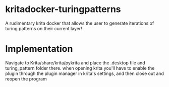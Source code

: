 # kritadocker-turingpatterns
A rudimentary krita docker that allows the user to generate iterations of turing patterns on their current layer!
# Implementation
Navigate to Krita/share/krita/pykrita and place the .desktop file and turing_pattern folder there.
when opening krita you'll have to enable the plugin through the plugin manager in krita's settings, and then close out and reopen the program
